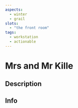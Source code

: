 ```yaml
---
aspects:
  - winter
  - grail
slots:
  - "the front room"
tags:
  - workstation
  - actionable
---
```


# Mrs and Mr Kille

## Description

## Info